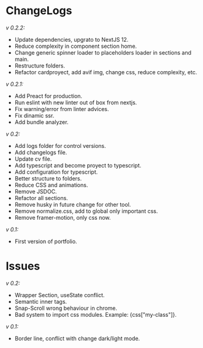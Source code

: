 # ChangeLogs

_v 0.2.2:_
- Update dependencies, upgrato to NextJS 12.
- Reduce complexity in component section home.
- Change generic spinner loader to placeholders loader in sections and main.
- Restructure folders.
- Refactor cardproyect, add avif img, change css, reduce complexity, etc.

_v 0.2.1:_
- Add Preact for production.
- Run eslint with new linter out of box from nextjs.
- Fix warning/error from linter advices.
- Fix dinamic ssr.
- Add bundle analyzer.

_v 0.2:_

- Add logs folder for control versions.
- Add changelogs file.
- Update cv file.
- Add typescript and become proyect to typescript.
- Add configuration for typescript.
- Better structure to folders.
- Reduce CSS and animations.
- Remove JSDOC.
- Refactor all sections.
- Remove husky in future change for other tool.
- Remove normalize.css, add to global only important css.
- Remove framer-motion, only css now.

_v 0.1:_

- First version of portfolio.

# Issues

_v 0.2:_

- Wrapper Section, useState conflict.
- Semantic inner tags.
- Snap-Scroll wrong behaviour in chrome.
- Bad system to import css modules. Example: {css["my-class"]}.

_v 0.1:_

- Border line, conflict with change dark/light mode.
